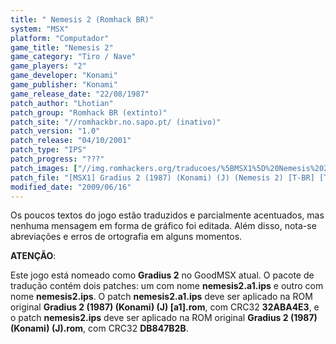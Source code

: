 ```yaml
---
title: " Nemesis 2 (Romhack BR)"
system: "MSX"
platform: "Computador"
game_title: "Nemesis 2"
game_category: "Tiro / Nave"
game_players: "2"
game_developer: "Konami"
game_publisher: "Konami"
game_release_date: "22/08/1987"
patch_author: "Lhotian"
patch_group: "Romhack BR (extinto)"
patch_site: "//romhackbr.no.sapo.pt/ (inativo)"
patch_version: "1.0"
patch_release: "04/10/2001"
patch_type: "IPS"
patch_progress: "???"
patch_images: ["//img.romhackers.org/traducoes/%5BMSX1%5D%20Nemesis%202%20-%20Romhack%20BR%20-%201.png","//img.romhackers.org/traducoes/%5BMSX1%5D%20Nemesis%202%20-%20Romhack%20BR%20-%202.png","//img.romhackers.org/traducoes/%5BMSX1%5D%20Nemesis%202%20-%20Romhack%20BR%20-%203.png"]
patch_file: "[MSX1] Gradius 2 (1987) (Konami) (J) (Nemesis 2) [T-BR] [T-Lothian G-Romhack BR] [V-1.0 A-2001].zip"
modified_date: "2009/06/16"
---
```

Os poucos textos do jogo estão traduzidos e parcialmente acentuados, mas nenhuma mensagem em forma de gráfico foi editada. Além disso, nota-se abreviações e erros de ortografia em alguns momentos.

<b>ATENÇÃO</b>:

Este jogo está nomeado como <b>Gradius 2</b> no GoodMSX atual. O pacote de tradução contém dois patches: um com nome <b>nemesis2.a1.ips</b> e outro com nome <b>nemesis2.ips</b>. O patch <b>nemesis2.a1.ips</b> deve ser aplicado na ROM original <b>Gradius 2 (1987) (Konami) (J) [a1].rom</b>, com CRC32 <b>32ABA4E3</b>, e o patch <b>nemesis2.ips</b> deve ser aplicado na ROM original <b>Gradius 2 (1987) (Konami) (J).rom</b>, com CRC32 <b>DB847B2B</b>.
